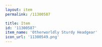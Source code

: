 ```yaml
---
layout: item
permalink: /11300587

title: Item
id: '11300587'
item_name: 'Otherworldly Sturdy Headgear'
icon_url: '11300549.png'
---
```

